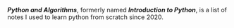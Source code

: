 ***Python and Algorithms***, formerly named ***Introduction to Python***, is a list of notes I used to learn python from scratch since 2020.
